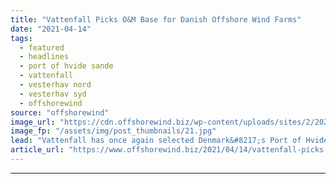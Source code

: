```yaml
---
title: "Vattenfall Picks O&M Base for Danish Offshore Wind Farms"
date: "2021-04-14"
tags: 
  - featured
  - headlines
  - port of hvide sande
  - vattenfall
  - vesterhav nord
  - vesterhav syd
  - offshorewind
source: "offshorewind"
image_url: "https://cdn.offshorewind.biz/wp-content/uploads/sites/2/2021/04/14102507/Vattenfall-Picks-OM-Base-for-Danish-Offshore-Wind-Farms.jpg"
image_fp: "/assets/img/post_thumbnails/21.jpg"
lead: "Vattenfall has once again selected Denmark&#8217;s Port of Hvide Sande as an Operations &#38;"
article_url: "https://www.offshorewind.biz/2021/04/14/vattenfall-picks-om-base-for-danish-offshore-wind-farms/"
---
```


---
